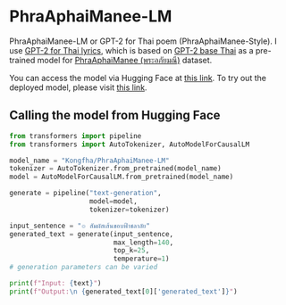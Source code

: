 # PhraAphaiManee-LM 

PhraAphaiManee-LM or GPT-2 for Thai poem (PhraAphaiManee-Style).
I use [GPT-2 for Thai lyrics](https://huggingface.co/tupleblog/generate-thai-lyrics), 
which is based on [GPT-2 base Thai](https://huggingface.co/flax-community/gpt2-base-thai) as a pre-trained model for 
[PhraAphaiManee (พระอภัยมณี)](https://vajirayana.org/%e0%b8%9e%e0%b8%a3%e0%b8%b0%e0%b8%ad%e0%b8%a0%e0%b8%b1%e0%b8%a2%e0%b8%a1%e0%b8%93%e0%b8%b5) dataset.

You can access the model via Hugging Face at [this link](https://huggingface.co/Kongfha/PhraAphaiManee-LM). To try out the deployed model, please visit [this link](https://kongfha-phraaphaimanee-generation.hf.space).

## Calling the model from Hugging Face
``` py
from transformers import pipeline
from transformers import AutoTokenizer, AutoModelForCausalLM

model_name = "Kongfha/PhraAphaiManee-LM"
tokenizer = AutoTokenizer.from_pretrained(model_name)
model = AutoModelForCausalLM.from_pretrained(model_name)

generate = pipeline("text-generation",
                    model=model,
                    tokenizer=tokenizer)

input_sentence = "๏ สัมผัสเส้นขอบฟ้าชลาลัย"
generated_text = generate(input_sentence,
                          max_length=140,
                          top_k=25,
                          temperature=1)
# generation parameters can be varied 

print(f"Input: {text}")
print(f"Output:\n {generated_text[0]['generated_text']}")
```
